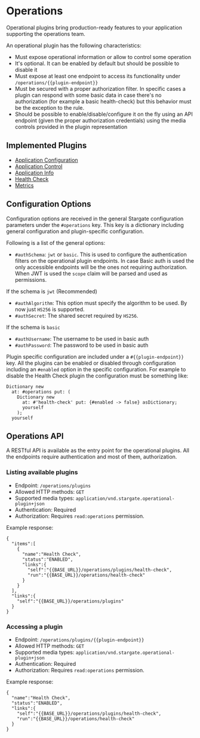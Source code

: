 # Operations

Operational plugins bring production-ready features to your application supporting the operations team.

An operational plugin has the following characteristics:
- Must expose operational information or allow to control some operation
- It's optional. It can be enabled by default but should be possible to disable it
- Must expose at least one endpoint to access its functionality under `/operations/{{plugin-endpoint}}`
- Must be secured with a proper authorization filter. In specific cases a plugin can respond with some basic data in case there's no authorization (for example a basic health-check) but this behavior must be the exception to the rule.
- Should be possible to enable/disable/configure it on the fly using an API endpoint (given the proper authorization credentials) using the media controls provided in the plugin representation

## Implemented Plugins
- [Application Configuration](ApplicationConfiguration.md)
- [Application Control](ApplicationControl.md)
- [Application Info](ApplicationInfo.md)
- [Health Check](HealthCheck.md)
- [Metrics](Metrics.md)

## Configuration Options

Configuration options are received in the general Stargate configuration parameters under the `#operations` key. This key is a dictionary including general configuration and plugin-specific configuration.

Following is a list of the general options:
- `#authSchema`: `jwt` or `basic`. This is used to configure the authentication filters on the operational plugin endpoints. In case Basic auth is used the only accessible endpoints will be the ones not requiring authorization. When JWT is used the `scope` claim will be parsed and used as permissions.

If the schema is `jwt` (Recommended)
  - `#authAlgorithm`: This option must specify the algorithm to be used. By now just `HS256` is supported.
  - `#authSecret`: The shared secret required by `HS256`.

If the schema is `basic`
- `#authUsername`: The username to be used in basic auth
- `#authPassword`: The password to be used in basic auth

Plugin specific configuration are included under a `#{{plugin-endpoint}}` key. All the plugins can be enabled or disabled through configuration including an `#enabled` option in the specific configuration. For example to disable the Health Check plugin the configuration must be something like:
```smalltalk
Dictionary new
  at: #operations put: (
    Dictionary new
      at: #'health-check' put: {#enabled -> false} asDictionary;
      yourself
    );
  yourself
```

## Operations API

A RESTful API is available as the entry point for the operational plugins. All the endpoints require authentication and most of them, authorization.

### Listing available plugins

- Endpoint: `/operations/plugins`
- Allowed HTTP methods: `GET`
- Supported media types: `application/vnd.stargate.operational-plugin+json`
- Authentication: Required
- Authorization: Requires `read:operations` permission.

Example response:
```
{
  "items":[
    {
      "name":"Health Check",
      "status":"ENABLED",
      "links":{
        "self":"{{BASE_URL}}/operations/plugins/health-check",
        "run":"{{BASE_URL}}/operations/health-check"
      }
    }
  ],
  "links":{
    "self":"{{BASE_URL}}/operations/plugins"
  }
}
```
### Accessing a plugin

- Endpoint: `/operations/plugins/{{plugin-endpoint}}`
- Allowed HTTP methods: `GET`
- Supported media types: `application/vnd.stargate.operational-plugin+json`
- Authentication: Required
- Authorization: Requires `read:operations` permission.

Example response:
```
{
  "name":"Health Check",
  "status":"ENABLED",
  "links":{
    "self":"{{BASE_URL}}/operations/plugins/health-check",
    "run":"{{BASE_URL}}/operations/health-check"
  }
}
```
